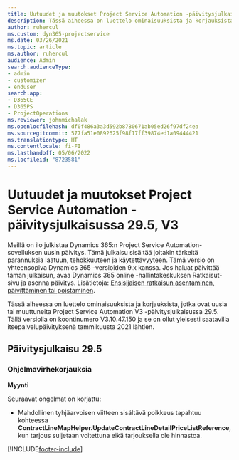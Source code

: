 ```yaml
---
title: Uutuudet ja muutokset Project Service Automation -päivitysjulkaisussa 29.5, Hotfix, V3
description: Tässä aiheessa on luettelo ominaisuuksista ja korjauksista Project Service Automationin Päivitysjulkaisussa 29.5 Hotfix, V3.
author: ruhercul
ms.custom: dyn365-projectservice
ms.date: 03/26/2021
ms.topic: article
ms.author: ruhercul
audience: Admin
search.audienceType:
- admin
- customizer
- enduser
search.app:
- D365CE
- D365PS
- ProjectOperations
ms.reviewer: johnmichalak
ms.openlocfilehash: df0f486a3a3d592b8780671ab05ed26f97df24ea
ms.sourcegitcommit: 577fa51e0892625f98f17ff39874ed1a09444421
ms.translationtype: HT
ms.contentlocale: fi-FI
ms.lasthandoff: 05/06/2022
ms.locfileid: "8723581"
---
```

# <a name="whats-new-or-changed-in-project-service-automation-update-release-295-v3"></a>Uutuudet ja muutokset Project Service Automation -päivitysjulkaisussa 29.5, V3

Meillä on ilo julkistaa Dynamics 365:n Project Service Automation-sovelluksen uusin päivitys. Tämä julkaisu sisältää joitakin tärkeitä parannuksia laatuun, tehokkuuteen ja käytettävyyteen. Tämä versio on yhteensopiva Dynamics 365 -versioiden 9.x kanssa. Jos haluat päivittää tämän julkaisun, avaa Dynamics 365 online -hallintakeskuksen Ratkaisut-sivu ja asenna päivitys. Lisätietoja: [Ensisijaisen ratkaisun asentaminen, päivittäminen tai poistaminen](/power-platform/admin/install-remove-preferred-solution).

Tässä aiheessa on luettelo ominaisuuksista ja korjauksista, jotka ovat uusia tai muuttuneita Project Service Automation V3 -päivitysjulkaisussa 29.5. Tällä versiolla on koontinumero V3.10.47.150 ja se on ollut yleisesti saatavilla itsepalvelupäivityksenä tammikuusta 2021 lähtien.

## <a name="update-release-295"></a>Päivitysjulkaisu 29.5

### <a name="bug-fixes"></a>Ohjelmavirhekorjauksia


**Myynti**

Seuraavat ongelmat on korjattu:

- Mahdollinen tyhjäarvoisen viitteen sisältävä poikkeus tapahtuu kohteessa **ContractLineMapHelper.UpdateContractLineDetailPriceListReference**, kun tarjous suljetaan voitettuna eikä tarjouksella ole hinnastoa.


[!INCLUDE[footer-include](../includes/footer-banner.md)]
